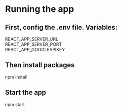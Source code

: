 # Running the app
## First, config the .env file. Variables:
REACT_APP_SERVER_URL\
REACT_APP_SERVER_PORT\
REACT_APP_GOOGLEAPIKEY

## Then install packages
npm install

## Start the app
npm start